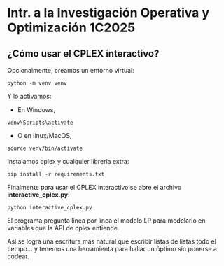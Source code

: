 # Intr. a la Investigación Operativa y Optimización 1C2025

## ¿Cómo usar el CPLEX interactivo?

Opcionalmente, creamos un entorno virtual:
```
python -m venv venv
```
Y lo activamos:

- En Windows,
```
venv\Scripts\activate
```
- O en linux/MacOS,
```
source venv/bin/activate
```
Instalamos cplex y cualquier libreria extra:
```
pip install -r requirements.txt
```

Finalmente para usar el CPLEX interactivo se abre el archivo **interactive_cplex.py**:
```
python interactive_cplex.py
```
El programa pregunta línea por línea el modelo LP para modelarlo en variables que la API de cplex entiende. 

Así se logra una escritura más natural que escribir listas de listas todo el tiempo... y tenemos una herramienta para hallar un óptimo sin ponerse a codear.
